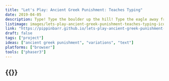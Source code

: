 ```yaml
---
title: "Let's Play: Ancient Greek Punishment: Teaches Typing"
date: 2019-04-05
description: Type! Type the boulder up the hill! Type the eagle away from your liver! Type, damn you! It’s Mavis Beacon Teaches Typing in the depths of Hades! Feel the burn of your repetitive strain injuries!
listimage: images/lets-play-ancient-greek-punishment-teaches-typing-icon.png
link: "https://pippinbarr.github.io/lets-play-ancient-greek-punishment-teaches-typing/info/"
draft: false
tags: ["project"]
ideas: ["ancient greek punishment", "variations", "text"]
platforms: ["browser"]
tools: ["phaser3"]
---
```


## {{<param title >}}
